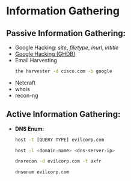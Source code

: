 # Information Gathering

## **Passive Information Gathering:**

- Google Hacking: *site*, *filetype*, *inurl*, *intitle*
- [Google Hacking (GHDB)]([https://www.exploit-db.com/google-hacking-database)
-  Email Harvesting
	```bash
	the harvester -d cisco.com -b google
	```
- Netcraft
- whois
- recon-ng

## **Active Information Gathering:**
- **DNS Enum:**
	```bash
	host -t [QUERY TYPE] evilcorp.com
	```
	
	```bash
	host -l <domain-name> <dns-server-ip>
	```

	```bash
	dnsrecon -d evilcorp.com -t axfr
	```
	
	```bash
	dnsenum evilcorp.com
	```
	
